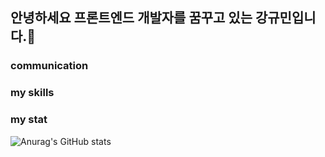 ## 안녕하세요 프론트엔드 개발자를 꿈꾸고 있는 강규민입니다.👋



### communication


### my skills




### my stat

![Anurag's GitHub stats](https://github-readme-stats.vercel.app/api?username=jattett&show_icons=true&theme=radical)
